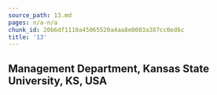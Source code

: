 ```yaml
---
source_path: 13.md
pages: n/a-n/a
chunk_id: 20b6df1110a45065520a4aa8e0083a387cc0ed6c
title: '13'
---
```

## Management Department, Kansas State University, KS, USA
